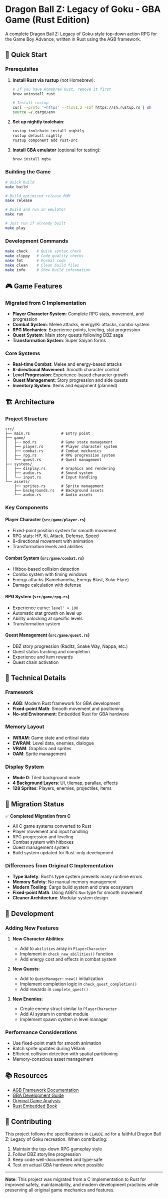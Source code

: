 # Dragon Ball Z: Legacy of Goku - GBA Game (Rust Edition)

A complete Dragon Ball Z: Legacy of Goku-style top-down action RPG for the Game Boy Advance, written in Rust using the AGB framework.

## 🚀 Quick Start

### Prerequisites

1. **Install Rust via rustup** (not Homebrew):
   ```bash
   # If you have Homebrew Rust, remove it first
   brew uninstall rust
   
   # Install rustup
   curl --proto '=https' --tlsv1.2 -sSf https://sh.rustup.rs | sh
   source ~/.cargo/env
   ```

2. **Set up nightly toolchain**:
   ```bash
   rustup toolchain install nightly
   rustup default nightly
   rustup component add rust-src
   ```

3. **Install GBA emulator** (optional for testing):
   ```bash
   brew install mgba
   ```

### Building the Game

```bash
# Quick build
make build

# Build optimized release ROM
make release

# Build and run in emulator
make run

# Just run if already built
make play
```

### Development Commands

```bash
make check    # Quick syntax check
make clippy   # Code quality checks  
make fmt      # Format code
make clean    # Clean build files
make info     # Show build information
```

## 🎮 Game Features

### Migrated from C Implementation
- **Player Character System**: Complete RPG stats, movement, and progression
- **Combat System**: Melee attacks, energy/Ki attacks, combo system
- **RPG Mechanics**: Experience points, leveling, stat progression
- **Quest System**: Main story quests following DBZ saga
- **Transformation System**: Super Saiyan forms

### Core Systems
- **Real-time Combat**: Melee and energy-based attacks
- **8-directional Movement**: Smooth character control
- **Level Progression**: Experience-based character growth
- **Quest Management**: Story progression and side quests
- **Inventory System**: Items and equipment (planned)

## 🏗️ Architecture

### Project Structure
```
src/
├── main.rs              # Entry point
├── game/
│   ├── mod.rs           # Game state management
│   ├── player.rs        # Player character system
│   ├── combat.rs        # Combat mechanics
│   ├── rpg.rs           # RPG progression system
│   └── quest.rs         # Quest management
├── systems/
│   ├── display.rs       # Graphics and rendering
│   ├── audio.rs         # Sound system
│   └── input.rs         # Input handling
└── assets/
    ├── sprites.rs       # Sprite management
    ├── backgrounds.rs   # Background assets
    └── audio.rs         # Audio assets
```

### Key Components

#### Player Character (`src/game/player.rs`)
- Fixed-point position system for smooth movement
- RPG stats: HP, Ki, Attack, Defense, Speed
- 8-directional movement with animation
- Transformation levels and abilities

#### Combat System (`src/game/combat.rs`)
- Hitbox-based collision detection
- Combo system with timing windows
- Energy attacks (Kamehameha, Energy Blast, Solar Flare)
- Damage calculation with defense

#### RPG System (`src/game/rpg.rs`)
- Experience curve: `level² × 100`
- Automatic stat growth on level up
- Ability unlocking at specific levels
- Transformation system

#### Quest Management (`src/game/quest.rs`)
- DBZ story progression (Raditz, Snake Way, Nappa, etc.)
- Quest status tracking and completion
- Experience and item rewards
- Quest chain activation

## 🔧 Technical Details

### Framework
- **AGB**: Modern Rust framework for GBA development
- **Fixed-point Math**: Smooth movement and positioning
- **No-std Environment**: Embedded Rust for GBA hardware

### Memory Layout
- **IWRAM**: Game state and critical data
- **EWRAM**: Level data, enemies, dialogue
- **VRAM**: Graphics and sprites
- **OAM**: Sprite management

### Display System
- **Mode 0**: Tiled background mode
- **4 Background Layers**: UI, tilemap, parallax, effects
- **128 Sprites**: Players, enemies, projectiles, items

## 🎯 Migration Status

✅ **Completed Migration from C**
- All C game systems converted to Rust
- Player movement and input handling
- RPG progression and leveling
- Combat system with hitboxes
- Quest management system
- Build system updated for Rust-only development

### Differences from Original C Implementation
- **Type Safety**: Rust's type system prevents many runtime errors
- **Memory Safety**: No manual memory management
- **Modern Tooling**: Cargo build system and crate ecosystem
- **Fixed-point Math**: Using AGB's `Num` type for smooth movement
- **Cleaner Architecture**: Modular system design

## 🚧 Development

### Adding New Features

1. **New Character Abilities**:
   - Add to `abilities` array in `PlayerCharacter`
   - Implement in `check_new_abilities()` function
   - Add energy cost and effects in combat system

2. **New Quests**:
   - Add to `QuestManager::new()` initialization
   - Implement completion logic in `check_quest_completion()`
   - Add rewards in `complete_quest()`

3. **New Enemies**:
   - Create enemy struct similar to `PlayerCharacter`
   - Add AI system in combat module
   - Implement spawn system in level manager

### Performance Considerations
- Use fixed-point math for smooth animation
- Batch sprite updates during VBlank
- Efficient collision detection with spatial partitioning
- Memory-conscious asset management

## 📚 Resources

- [AGB Framework Documentation](https://agbrs.dev/)
- [GBA Development Guide](https://gbadev.org/)
- [Original Game Analysis](./CLAUDE.md)
- [Rust Embedded Book](https://docs.rust-embedded.org/book/)

## 🤝 Contributing

This project follows the specifications in `CLAUDE.md` for a faithful Dragon Ball Z: Legacy of Goku recreation. When contributing:

1. Maintain the top-down RPG gameplay style
2. Follow DBZ storyline progression
3. Keep code well-documented and type-safe
4. Test on actual GBA hardware when possible

---

**Note**: This project was migrated from a C implementation to Rust for improved safety, maintainability, and modern development practices while preserving all original game mechanics and features.